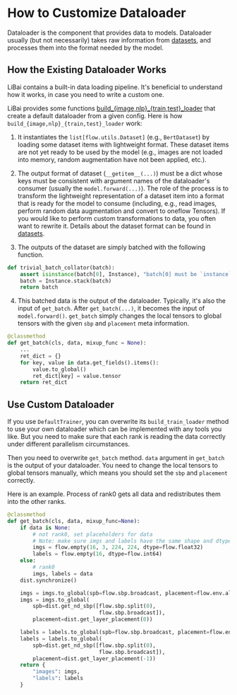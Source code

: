 # How to Customize Dataloader

Dataloader is the component that provides data to models. Dataloader usually (but not necessarily) takes raw information from [datasets](https://libai.readthedocs.io/en/latest/tutorials/basics/Write_Dataloaders.html), and processes them into the format needed by the model.

## How the Existing Dataloader Works 

LiBai contains a built-in data loading pipeline. It's beneficial to understand how it works, in case you need to write a custom one.

LiBai provides some functions [build_{image,nlp}_{train,test}_loader](https://libai.readthedocs.io/en/latest/modules/libai.data.html#libai.data.build.build_nlp_train_loader) that create a default dataloader from a given config. Here is how `build_{image,nlp}_{train,test}_loader` work:

1. It instantiates the `list[flow.utils.Dataset]` (e.g., `BertDataset`) by loading some dataset items with lightweight format. These dataset items are not yet ready to be used by the model (e.g., images are not loaded into memory, random augmentation have not been applied, etc.). 

2. The output format of dataset (`__getitem__(...)`) must be a dict whose keys must be consistent with argument names of the dataloader's consumer (usually the `model.forward(...)`). The role of the process is to transform the lightweight representation of a dataset item into a format that is ready for the model to consume (including, e.g., read images, perform random data augmentation and convert to oneflow Tensors). If you would like to perform custom transformations to data, you often want to rewrite it. Details about the dataset format can be found in [datasets](https://libai.readthedocs.io/en/latest/tutorials/basics/Write_Dataloaders.html).

3. The outputs of the dataset are simply batched with the following function.

```python
def trivial_batch_collator(batch):
    assert isinstance(batch[0], Instance), "batch[0] must be `instance` for trivial batch collator"
    batch = Instance.stack(batch)
    return batch
```

4. This batched data is the output of the dataloader. Typically, it's also the input of `get_batch`. After `get_batch(...)`, it becomes the input of `model.forward()`. `get_batch` simply changes the local tensors to global tensors with the given `sbp` and `placement` meta information.


```python
@classmethod
def get_batch(cls, data, mixup_func = None):
    ...
    ret_dict = {}
    for key, value in data.get_fields().items():
        value.to_global()
        ret_dict[key] = value.tensor
    return ret_dict
```


## Use Custom Dataloader

If you use `DefaultTrainer`, you can overwrite its `build_train_loader` method to use your own dataloader which can be implemented with any tools you like. But you need to make sure that each rank is reading the data correctly under different parallelism circumstances.

Then you need to overwrite `get_batch` method. `data` argument in `get_batch` is the output of your dataloader. You need to change the local tensors to global tensors manually, which means you should set the `sbp` and `placement` correctly.

Here is an example. Process of rank0 gets all data and redistributes them into the other ranks.

```python
@classmethod
def get_batch(cls, data, mixup_func=None):
    if data is None: 
        # not rank0, set placeholders for data
        # Note: make sure imgs and labels have the same shape and dtype on all ranks
        imgs = flow.empty(16, 3, 224, 224, dtype=flow.float32)
        labels = flow.empty(16, dtype=flow.int64)
    else: 
        # rank0
        imgs, labels = data
    dist.synchronize()

    imgs = imgs.to_global(spb=flow.sbp.broadcast, placement=flow.env.all_device_placement("cuda"))
    imgs = imgs.to_global(
        spb=dist.get_nd_sbp([flow.sbp.split(0),
                             flow.sbp.broadcast]),
        placement=dist.get_layer_placement(0))

    labels = labels.to_global(spb=flow.sbp.broadcast, placement=flow.env.all_device_placement("cuda"))
    labels = labels.to_global(
        spb=dist.get_nd_sbp([flow.sbp.split(0),
                             flow.sbp.broadcast]),
        placement=dist.get_layer_placement(-1))
    return {
        "images": imgs,
        "labels": labels
    }
```
